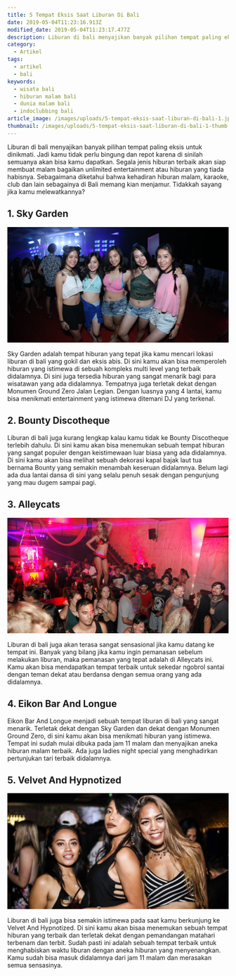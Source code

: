 ```yaml
---
title: 5 Tempat Eksis Saat Liburan Di Bali
date: 2019-05-04T11:23:16.913Z
modified_date: 2019-05-04T11:23:17.477Z
description: Liburan di bali menyajikan banyak pilihan tempat paling eksis untuk dinikmati. Jadi kamu tidak perlu bingung dan repot karena di sinilah semuanya.
category:
  - Artikel
tags:
  - artikel
  - bali
keywords:
  - wisata bali
  - hiburan malam bali
  - dunia malam bali
  - indoclubbing bali
article_image: /images/uploads/5-tempat-eksis-saat-liburan-di-bali-1.jpg
thumbnail: /images/uploads/5-tempat-eksis-saat-liburan-di-bali-1-thumb.jpg
---
```

Liburan di bali menyajikan banyak pilihan tempat paling eksis untuk dinikmati. Jadi kamu tidak perlu bingung dan repot karena di sinilah semuanya akan bisa kamu dapatkan. Segala jenis hiburan terbaik akan siap membuat malam bagaikan unlimited entertainment atau hiburan yang tiada habisnya. Sebagaimana diketahui bahwa kehadiran hiburan malam, karaoke, club dan lain sebagainya di Bali memang kian menjamur. Tidakkah sayang jika kamu melewatkannya?



## 1. Sky Garden

![5 Tempat Eksis Saat Liburan Di Bali](/images/uploads/5-tempat-eksis-saat-liburan-di-bali-3.jpg)

Sky Garden adalah tempat hiburan yang tepat jika kamu mencari lokasi liburan di bali yang gokil dan eksis abis. Di sini kamu akan bisa memperoleh hiburan yang istimewa di sebuah kompleks multi level yang terbaik didalamnya. Di sini juga tersedia hiburan yang sangat menarik bagi para wisatawan yang ada didalamnya. Tempatnya juga terletak dekat dengan Monumen Ground Zero Jalan Legian. Dengan luasnya yang 4 lantai, kamu bisa menikmati entertainment yang istimewa ditemani DJ yang terkenal.



## 2. Bounty Discotheque

Liburan di bali juga kurang lengkap kalau kamu tidak ke Bounty Discotheque terlebih dahulu. Di sini kamu akan bisa menemukan sebuah tempat hiburan yang sangat populer dengan keistimewaan luar biasa yang ada didalamnya. Di sini kamu akan bisa melihat sebuah dekorasi kapal bajak laut tua bernama Bounty yang semakin menambah keseruan didalamnya. Belum lagi ada dua lantai dansa di sini yang selalu penuh sesak dengan pengunjung yang mau dugem sampai pagi.



## 3. Alleycats

![5 Tempat Eksis Saat Liburan Di Bali](/images/uploads/5-tempat-eksis-saat-liburan-di-bali-2.jpg)

Liburan di bali juga akan terasa sangat sensasional jika kamu datang ke tempat ini. Banyak yang bilang jika kamu ingin pemanasan sebelum melakukan liburan, maka pemanasan yang tepat adalah di Alleycats ini. Kamu akan bisa mendapatkan tempat terbaik untuk sekedar ngobrol santai dengan teman dekat atau berdansa dengan semua orang yang ada didalamnya.



## 4. Eikon Bar And Longue

Eikon Bar And Longue menjadi sebuah tempat liburan di bali yang sangat menarik. Terletak dekat dengan Sky Garden dan dekat dengan Monumen Ground Zero, di sini kamu akan bisa menikmati hiburan yang istimewa. Tempat ini sudah mulai dibuka pada jam 11 malam dan menyajikan aneka hiburan malam terbaik. Ada juga ladies night special yang menghadirkan pertunjukan tari terbaik didalamnya.



## 5. Velvet And Hypnotized

![5 Tempat Eksis Saat Liburan Di Bali](/images/uploads/5-tempat-eksis-saat-liburan-di-bali-1.jpg)

Liburan di bali juga bisa semakin istimewa pada saat kamu berkunjung ke Velvet And Hypnotized. Di sini kamu akan bisaa menemukan sebuah tempat hiburan yang terbaik dan terletak dekat dengan pemandangan matahari terbenam dan terbit. Sudah pasti ini adalah sebuah tempat terbaik untuk menghabiskan waktu liburan dengan aneka hiburan yang menyenangkan. Kamu sudah bisa masuk didalamnya dari jam 11 malam dan merasakan semua sensasinya.
